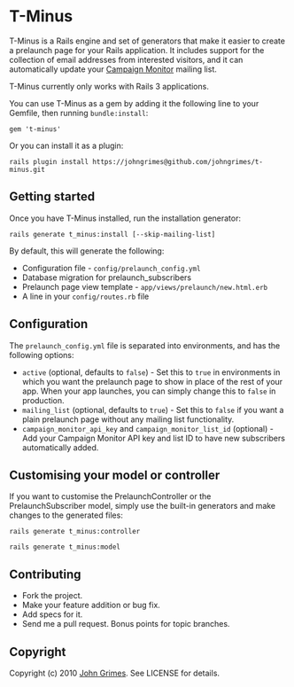 # T-Minus

T-Minus is a Rails engine and set of generators that make it easier to
create a prelaunch page for your Rails application. It includes support
for the collection of email addresses from interested visitors, and it
can automatically update your [Campaign Monitor](http://www.campaignmonitor.com/) 
mailing list.

T-Minus currently only works with Rails 3 applications.

You can use T-Minus as a gem by adding it the following line to your
Gemfile, then running `bundle:install`:

    gem 't-minus'

Or you can install it as a plugin:

    rails plugin install https://johngrimes@github.com/johngrimes/t-minus.git

## Getting started

Once you have T-Minus installed, run the installation generator:

    rails generate t_minus:install [--skip-mailing-list]

By default, this will generate the following:

* Configuration file - `config/prelaunch_config.yml`
* Database migration for prelaunch_subscribers
* Prelaunch page view template - `app/views/prelaunch/new.html.erb`
* A line in your `config/routes.rb` file

## Configuration

The `prelaunch_config.yml` file is separated into environments, and has
the following options:

* `active` (optional, defaults to `false`) - Set this to `true` in environments in which you want the
  prelaunch page to show in place of the rest of your app. When your app
  launches, you can simply change this to `false` in production.
* `mailing_list` (optional, defaults to `true`) - Set this to `false` if
  you want a plain prelaunch page without any mailing list
  functionality.
* `campaign_monitor_api_key` and `campaign_monitor_list_id` (optional) -
  Add your Campaign Monitor API key and list ID to have new subscribers
  automatically added. 

## Customising your model or controller

If you want to customise the PrelaunchController or the
PrelaunchSubscriber model, simply use the built-in generators and make
changes to the generated files:

    rails generate t_minus:controller

    rails generate t_minus:model

## Contributing
 
* Fork the project.
* Make your feature addition or bug fix.
* Add specs for it.
* Send me a pull request. Bonus points for topic branches.

## Copyright

Copyright (c) 2010 [John Grimes](http://www.smallspark.com.au/about/). See LICENSE for details.
